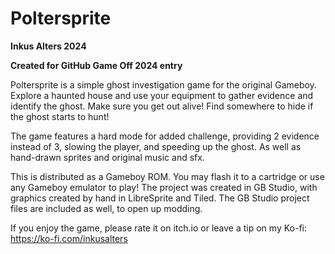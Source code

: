 # Poltersprite

**Inkus Alters 2024**

**Created for GitHub Game Off 2024 entry**

Poltersprite is a simple ghost investigation game for the original Gameboy.
Explore a haunted house and use your equipment to gather evidence and identify the ghost.
Make sure you get out alive! Find somewhere to hide if the ghost starts to hunt!

The game features a hard mode for added challenge, providing 2 evidence instead of 3, slowing the player, and speeding up the ghost.
As well as hand-drawn sprites and original music and sfx.

This is distributed as a Gameboy ROM. You may flash it to a cartridge or use any Gameboy emulator to play!
The project was created in GB Studio, with graphics created by hand in LibreSprite and Tiled.
The GB Studio project files are included as well, to open up modding.

If you enjoy the game, please rate it on itch.io or leave a tip on my Ko-fi: https://ko-fi.com/inkusalters
